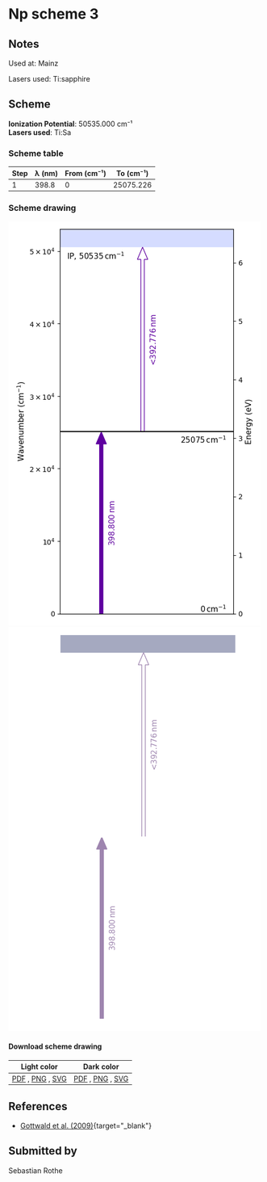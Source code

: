 # Np scheme 3

## Notes

Used at: Mainz

Lasers used: Ti:sapphire



## Scheme

**Ionization Potential**: 50535.000 cm⁻¹  
**Lasers used**: Ti:Sa

### Scheme table

| Step | λ (nm) | From (cm⁻¹) | To (cm⁻¹) |
| ---- | ------ | ----------- | --------- |
| 1    | 398.8  | 0           | 25075.226 |


### Scheme drawing

![np scheme, light mode](np-003/np-003-light.png#only-light)
![np scheme, dark mode](np-003/np-003-dark-web.png#only-dark)

#### Download scheme drawing

|                                            Light color                                            |                                           Dark color                                           |
| ------------------------------------------------------------------------------------------------- | ---------------------------------------------------------------------------------------------- |
| [PDF](np-003/np-003-light.pdf) , [PNG](np-003/np-003-light.png) , [SVG](np-003/np-003-light.svg)  | [PDF](np-003/np-003-dark.pdf) , [PNG](np-003/np-003-dark.png) , [SVG](np-003/np-003-dark.svg)  |


## References

  - [Gottwald et al. (2009)](https://doi.org/10.1063/1.3115590){target="_blank"}



## Submitted by

Sebastian Rothe


